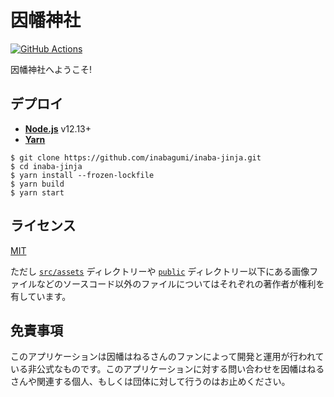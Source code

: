 # 因幡神社

[![GitHub Actions](https://github.com/inabagumi/inaba-jinja/workflows/Node%20CI/badge.svg)](https://github.com/inabagumi/inaba-jinja/actions?query=workflow%3A%22Node+CI%22)

因幡神社へようこそ!

## デプロイ

- [**Node.js**](https://nodejs.org/ja/) v12.13+
- [**Yarn**](https://yarnpkg.com/ja/)

```console
$ git clone https://github.com/inabagumi/inaba-jinja.git
$ cd inaba-jinja
$ yarn install --frozen-lockfile
$ yarn build
$ yarn start
```

## ライセンス

[MIT](LICENSE)

ただし [`src/assets`](src/assets) ディレクトリーや [`public`](public) ディレクトリー以下にある画像ファイルなどのソースコード以外のファイルについてはそれぞれの著作者が権利を有しています。

## 免責事項

このアプリケーションは因幡はねるさんのファンによって開発と運用が行われている非公式なものです。このアプリケーションに対する問い合わせを因幡はねるさんや関連する個人、もしくは団体に対して行うのはお止めください。
  
